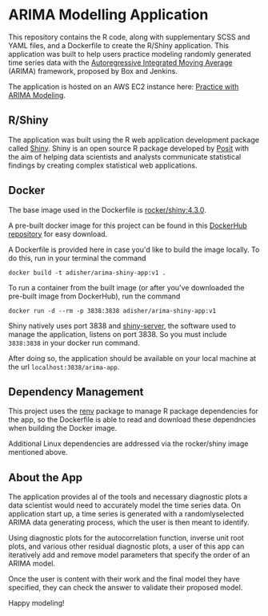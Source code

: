 # ARIMA Modelling Application
This repository contains the R code, along with supplementary SCSS and YAML files, and a Dockerfile to create the R/Shiny application. This application was built to help users practice modeling randomly generated
time series data with the [Autoregressive Integrated Moving Average](https://en.wikipedia.org/wiki/Autoregressive_integrated_moving_average) (ARIMA) framework, 
proposed by Box and Jenkins. 

The application is hosted on an AWS EC2 instance here: [Practice with ARIMA Modeling](http://ec2-3-222-195-40.compute-1.amazonaws.com:3838/arima-app/).

## R/Shiny
The application was built using the R web application development package called [Shiny](https://www.rstudio.com/products/shiny/). Shiny is an open source
R package developed by [Posit](https://posit.co/products/open-source/rstudio/) with the aim of helping data scientists and analysts communicate statistical findings
by creating complex statistical web applications. 

## Docker
The base image used in the Dockerfile is [rocker/shiny:4.3.0](https://github.com/rocker-org/rocker-versioned2/wiki/shiny_ec168d0acc04).

A pre-built docker image for this project can be found in this [DockerHub repository](https://hub.docker.com/repository/docker/adisher/arima-shiny-app/general) for easy download.

A Dockerfile is provided here in case you'd like to build the image locally. To do this, run in your terminal the command 

```
docker build -t adisher/arima-shiny-app:v1 .
```

To run a container from the built image (or after you've downloaded the pre-built image from DockerHub), run the command

```
docker run -d --rm -p 3838:3838 adisher/arima-shiny-app:v1
```

Shiny natively uses port 3838 and [shiny-server](https://github.com/rstudio/shiny-server), the software used to manage the application, listens on port 3838. So you must include <code>3838:3838</code> in your docker run command. 

After doing so, the application should be available on your local machine at the url <code>localhost:3838/arima-app</code>.

## Dependency Management
This project uses the [renv](https://rstudio.github.io/renv/articles/renv.html) package to manage R package dependencies for the app, 
so the Dockerfile is able to read and download these dependncies when building the Docker image. 

Additional Linux dependencies are addressed via the rocker/shiny image mentioned above. 

## About the App
The application provides al of the tools and necessary diagnostic plots a data scientist would need to accurately model the time series data. On application start up,
a time series is generated with a randomlyselected ARIMA data generating process, which the user is then meant to identify. 

Using diagnostic plots for the autocorrelation function, inverse unit root plots, and various other residual diagnostic plots, a user of this app can iteratively
add and remove model parameters that specify the order of an ARIMA model. 

Once the user is content with their work and the final model they have specified, they can check the answer to validate their proposed model. 

Happy modeling!
